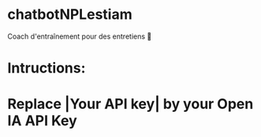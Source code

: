 # chatbotNPLestiam
Coach d'entraînement pour des entretiens 👔

# Intructions:
# Replace |Your API key| by your Open IA API Key
